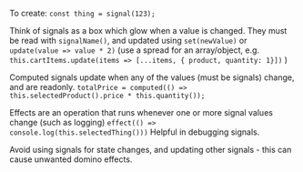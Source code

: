 To create: `const thing = signal(123);`

Think of signals as a box which glow when a value is changed.  They must be read with `signalName()`, and updated using `set(newValue)` or `update(value => value * 2)` (use a spread for an array/object, e.g. `this.cartItems.update(items => [...items, { product, quantity: 1}])` )

Computed signals update when any of the values (must be signals) change, and are readonly.
`totalPrice = computed(() => this.selectedProduct().price * this.quantity());`

Effects are an operation that runs whenever one or more signal values change (such as logging)
`effect(() => console.log(this.selectedThing()))`
Helpful in debugging signals.

Avoid using signals for state changes, and updating other signals - this can cause unwanted domino effects.
